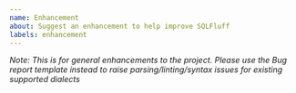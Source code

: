 ```yaml
---
name: Enhancement
about: Suggest an enhancement to help improve SQLFluff
labels: enhancement
---
```


_Note: This is for general enhancements to the project. Please use the Bug report template instead to raise parsing/linting/syntax issues for existing supported dialects_

